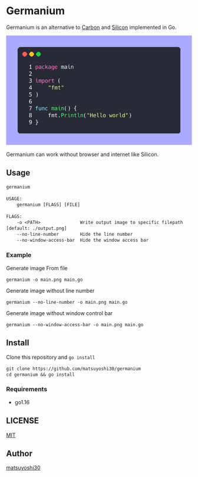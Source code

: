 # Germanium

Germanium is an alternative to [Carbon](https://github.com/carbon-app/carbon) and [Silicon](https://github.com/Aloxaf/silicon) implemented in Go.

![screenshot](assets/img/sample.png)

Germanium can work without browser and internet like Silicon.


## Usage

```
germanium

USAGE:
    germanium [FLAGS] [FILE]

FLAGS:
    -o <PATH>               Write output image to specific filepath [default: ./output.png]
    --no-line-number        Hide the line number
    --no-window-access-bar  Hide the window access bar
```

### Example

Generate image From file

```
germanium -o main.png main.go
```

Generate image without line number

```
germanium --no-line-number -o main.png main.go
```

Generate image without window control bar

```
germanium --no-window-access-bar -o main.png main.go
```


## Install

Clone this repository and `go install`

```
git clone https://github.com/matsuyoshi30/germanium
cd germanium && go install
```

### Requirements

- go1.16


## LICENSE

[MIT](./LICENSE)


## Author

[matsuyoshi30](https://twitter.com/matsuyoshi30)

